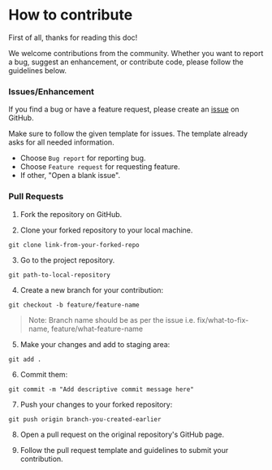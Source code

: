 # How to contribute
First of all, thanks for reading this doc!

We welcome contributions from the community. Whether you want to report a bug, suggest an enhancement, or contribute code, please follow the guidelines below.

### Issues/Enhancement

If you find a bug or have a feature request, please create an [issue](https://github.com/Vedansh-777/Fetal_Brain_Anomalies/issues) on GitHub. 

Make sure to follow the given template for issues. The template already asks for all needed information.
+ Choose `Bug report` for reporting bug.
+ Choose `Feature request` for requesting feature.
+ If other, "Open a blank issue".


### Pull Requests

1. Fork the repository on GitHub.

2. Clone your forked repository to your local machine.
```shell
git clone link-from-your-forked-repo
```
3. Go to the project repository.
```shell
git path-to-local-repository
```

4. Create a new branch for your contribution:
```shell
git checkout -b feature/feature-name
```
> Note: Branch name should be as per the issue i.e. fix/what-to-fix-name, feature/what-feature-name

5. Make your changes and add to staging area:
```shell
git add .
```

6. Commit them:
```shell
git commit -m "Add descriptive commit message here"
```

7. Push your changes to your forked repository:
```shell
git push origin branch-you-created-earlier
```
8. Open a pull request on the original repository's GitHub page.

9. Follow the pull request template and guidelines to submit your contribution.